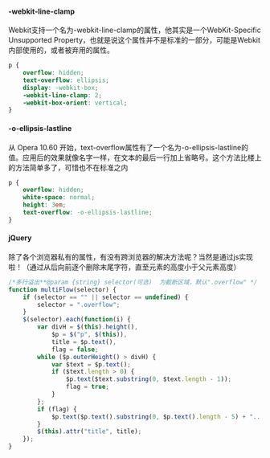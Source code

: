 #### -webkit-line-clamp
Webkit支持一个名为-webkit-line-clamp的属性，他其实是一个WebKit-Specific Unsupported Property，也就是说这个属性并不是标准的一部分，可能是Webkit内部使用的，或者被弃用的属性。
```css
p {
    overflow: hidden;
    text-overflow: ellipsis;
    display: -webkit-box;
    -webkit-line-clamp: 2;
    -webkit-box-orient: vertical;
}
```

####  -o-ellipsis-lastline
从 Opera 10.60 开始，text-overflow属性有了一个名为-o-ellipsis-lastline的值。应用后的效果就像名字一样，在文本的最后一行加上省略号。这个方法比楼上的方法简单多了，可惜也不在标准之内
```css
p {
    overflow: hidden;
    white-space: normal;
    height: 3em;
    text-overflow: -o-ellipsis-lastline;
}
```

#### jQuery
除了各个浏览器私有的属性，有没有跨浏览器的解决方法呢？当然是通过js实现啦！（通过从后向前逐个删除末尾字符，直至元素的高度小于父元素高度）
```javascript
/*多行溢出**@param {string} selector(可选)  为截断区域，默认".overflow" */
function multiFlow(selector) {
    if (selector == "" || selector == undefined) {
        selector = ".overflow";
    }
    $(selector).each(function(i) {
        var divH = $(this).height(),
            $p = $("p", $(this)),
            title = $p.text(),
            flag = false;
        while ($p.outerHeight() > divH) {
            var $text = $p.text();
            if ($text.length > 0) {
                $p.text($text.substring(0, $text.length - 1));
                flag = true;
            }
        };
        if (flag) {
            $p.text($p.text().substring(0, $p.text().length - 5) + "...");
        }
        $(this).attr("title", title);
    });
}
```